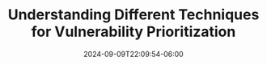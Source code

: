 ---
date: 2024-09-09T22:09:54-06:00
title: "Understanding Different Techniques for Vulnerability Prioritization"
externalUrl: https://raphabot.medium.com/understanding-different-techniques-for-vulnerability-prioritization-609cb0341d88
relcanonical: https://raphabot.medium.com/understanding-different-techniques-for-vulnerability-prioritization-609cb0341d88
---